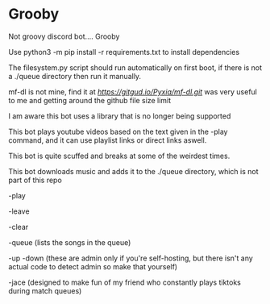 # Grooby
Not groovy discord bot.... Grooby


Use python3 -m pip install -r requirements.txt to install dependencies

The filesystem.py script should run automatically on first boot, if there is not a ./queue directory then run it manually.

mf-dl is not mine, find it at *https://gitgud.io/Pyxia/mf-dl.git* was very useful to me and getting around the github file size limit

I am aware this bot uses a library that is no longer being supported

This bot plays youtube videos based on the text given in the -play command, and it can use playlist links or direct links aswell.

This bot is quite scuffed and breaks at some of the weirdest times.

This bot downloads music and adds it to the ./queue directory, which is not part of this repo


  -play <song to play>

  -leave

  -clear

  -queue (lists the songs in the queue)

  -up
  -down (these are admin only if you're self-hosting, but there isn't any actual code to detect admin so make that yourself)

  -jace (designed to make fun of my friend who constantly plays tiktoks during match queues)
